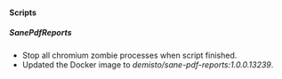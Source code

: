 #### Scripts
##### SanePdfReports
- Stop all chromium zombie processes when script finished.
- Updated the Docker image to *demisto/sane-pdf-reports:1.0.0.13239*.